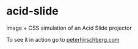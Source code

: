 # acid-slide
Image + CSS simulation of an Acid Slide projector

To see it in action go to [peterhirschberg.com](peterhirschberg.com)

